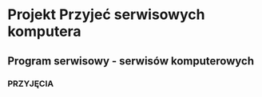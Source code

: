 # Projekt Przyjeć serwisowych komputera
## Program serwisowy - serwisów komputerowych
### PRZYJĘCIA
